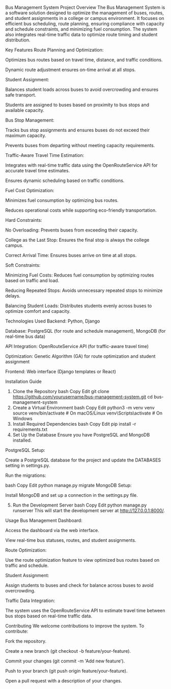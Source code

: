 Bus Management System
Project Overview
The Bus Management System is a software solution designed to optimize the management of buses, routes, and student assignments in a college or campus environment. It focuses on efficient bus scheduling, route planning, ensuring compliance with capacity and schedule constraints, and minimizing fuel consumption. The system also integrates real-time traffic data to optimize route timing and student distribution.

Key Features
Route Planning and Optimization:

Optimizes bus routes based on travel time, distance, and traffic conditions.

Dynamic route adjustment ensures on-time arrival at all stops.

Student Assignment:

Balances student loads across buses to avoid overcrowding and ensures safe transport.

Students are assigned to buses based on proximity to bus stops and available capacity.

Bus Stop Management:

Tracks bus stop assignments and ensures buses do not exceed their maximum capacity.

Prevents buses from departing without meeting capacity requirements.

Traffic-Aware Travel Time Estimation:

Integrates with real-time traffic data using the OpenRouteService API for accurate travel time estimates.

Ensures dynamic scheduling based on traffic conditions.

Fuel Cost Optimization:

Minimizes fuel consumption by optimizing bus routes.

Reduces operational costs while supporting eco-friendly transportation.

Hard Constraints:

No Overloading: Prevents buses from exceeding their capacity.

College as the Last Stop: Ensures the final stop is always the college campus.

Correct Arrival Time: Ensures buses arrive on time at all stops.

Soft Constraints:

Minimizing Fuel Costs: Reduces fuel consumption by optimizing routes based on traffic and load.

Reducing Repeated Stops: Avoids unnecessary repeated stops to minimize delays.

Balancing Student Loads: Distributes students evenly across buses to optimize comfort and capacity.

Technologies Used
Backend: Python, Django

Database: PostgreSQL (for route and schedule management), MongoDB (for real-time bus data)

API Integration: OpenRouteService API (for traffic-aware travel time)

Optimization: Genetic Algorithm (GA) for route optimization and student assignment

Frontend: Web interface (Django templates or React)

Installation Guide
1. Clone the Repository
bash
Copy
Edit
git clone https://github.com/yourusername/bus-management-system.git
cd bus-management-system
2. Create a Virtual Environment
bash
Copy
Edit
python3 -m venv venv
source venv/bin/activate  # On macOS/Linux
venv\Scripts\activate     # On Windows
3. Install Required Dependencies
bash
Copy
Edit
pip install -r requirements.txt
4. Set Up the Database
Ensure you have PostgreSQL and MongoDB installed.

PostgreSQL Setup:

Create a PostgreSQL database for the project and update the DATABASES setting in settings.py.

Run the migrations:

bash
Copy
Edit
python manage.py migrate
MongoDB Setup:

Install MongoDB and set up a connection in the settings.py file.

5. Run the Development Server
bash
Copy
Edit
python manage.py runserver
This will start the development server at http://127.0.0.1:8000/.

Usage
Bus Management Dashboard:

Access the dashboard via the web interface.

View real-time bus statuses, routes, and student assignments.

Route Optimization:

Use the route optimization feature to view optimized bus routes based on traffic and schedule.

Student Assignment:

Assign students to buses and check for balance across buses to avoid overcrowding.

Traffic Data Integration:

The system uses the OpenRouteService API to estimate travel time between bus stops based on real-time traffic data.

Contributing
We welcome contributions to improve the system. To contribute:

Fork the repository.

Create a new branch (git checkout -b feature/your-feature).

Commit your changes (git commit -m 'Add new feature').

Push to your branch (git push origin feature/your-feature).

Open a pull request with a description of your changes.

